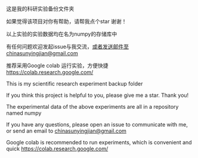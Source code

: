 这是我的科研实验备份文件夹

如果觉得该项目对你有帮助，请帮我点个star 谢谢！

以上实验的实验数据均在名为numpy的存储库中

有任何问题欢迎发起issue与我交流，或者发送邮件至chinasunyingjian@gmail.com

推荐采用Google colab 运行实验，方便快捷 https://colab.research.google.com/

This is my scientific research experiment backup folder

If you think this project is helpful to you, please give me a star. Thank you!

The experimental data of the above experiments are all in a repository named numpy

If you have any questions, please open an issue to communicate with me, or send an email to chinasunyingjian@gmail.com

Google colab is recommended to run experiments, which is convenient and quick https://colab.research.google.com/
